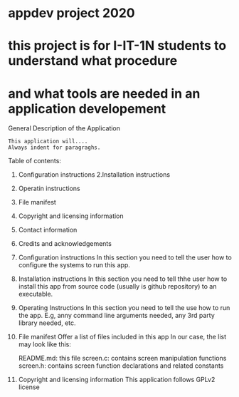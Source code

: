 # appdev project 2020
# this project is for I-IT-1N students to understand what procedure
# and what tools are needed in an application developement

General Description of the Application

	This application will....
	Always indent for paragraghs.

Table of contents:
1. Configuration instructions
2.Installation instructions
3. Operatin instructions
4. File manifest
5. Copyright and licensing information
6. Contact information
7. Credits and acknowledgements


1. Configuration instructions
	In this section you need to tell the user how to configure the 
	systems to run this app.

2. Installation instructions
	In this section you need to tell thhe user how to install this app
	from source code (usually is github repository) to an executable.

3. Operating Instructions
	In this section you need to tell the use how to run the app. E.g,
	anny command line arguments needed, any 3rd party library needed, etc.

4. File manifest
	Offer a list of files included in this app 
	In our case, the list may look like this:

	README.md:		this file
	screen.c:		contains screen manipulation functions
	screen.h:		contains screen function declarations and related constants

5. Copyright and licensing information
	This application follows GPLv2 license 

